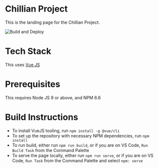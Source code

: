 # Chillian Project
This is the landing page for the Chillian Project. 

![Build and Deploy](https://github.com/chillianproject/chillianproject.github.io/workflows/Build%20and%20Deploy/badge.svg)

# Tech Stack
This uses [Vue JS](https://vuejs.org)

# Prerequisites
This requires Node JS 9 or above, and NPM 6.6

# Build Instructions
* To install VueJS tooling, run `npm install -g @vue/cli`
* To set up the repository with necessary NPM dependencies, run `npm install`
* To run build, either run `npm run build`, or if you are on VS Code, `Run Build Task` from the Command Palette
* To serve the page locally, either run `npm run serve`, or if you are on VS Code, `Run Task` from the Command Palette and select `npm: serve`